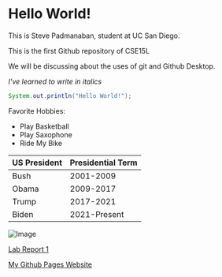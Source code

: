# **Hello World!**    
This is Steve Padmanaban, student at UC San Diego.

This is the first Github repository of CSE15L

We will be discussing about the uses of git and Github Desktop.

*I've learned to write in italics*

```java
System.out.println("Hello World!");
```

Favorite Hobbies:
- Play Basketball
- Play Saxophone
- Ride My Bike

|US President|Presidential Term|
|--|--|
|Bush|2001-2009|
|Obama|2009-2017|
|Trump|2017-2021|
|Biden|2021-Present|


![Image](https://static3.srcdn.com/wordpress/wp-content/uploads/2021/09/Marvel-Studios-logo-2021.png)

[Lab Report 1](https://ucsd-cse15l-w22.github.io/week/week2/#week-2-lab-report)

[My Github Pages Website](https://spadmanaban25.github.io/cse-15l-lab-report/)

